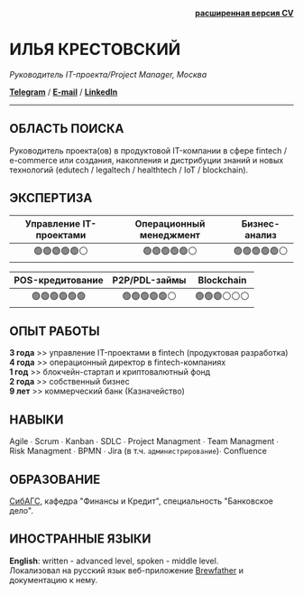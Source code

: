 <p align="right">  
  <b><a href="url">расширенная версия CV</a></b> 
</p>



# ИЛЬЯ КРЕСТОВСКИЙ    

_Руководитель IT-проекта/Project Manager, Москва_     



**[Telegram](https://www.t.me/karellinbeard)** / **[E-mail](mailto:ilya.krestovskiy@gmail.com)** / **[LinkedIn](https://www.linkedin.com/in/krestovskiy/)**    

---  

## ОБЛАСТЬ ПОИСКА  
Руководитель проекта(ов) в продуктовой IT-компании в сфере fintech / e-commerce или создания, накопления и дистрибуции знаний и новых технологий (edutech / legaltech / healthtech / IoT / blockchain).      

## ЭКСПЕРТИЗА  
| Управление IT-проектами | Операционный менеджмент | Бизнес-анализ |
|:-----------------------:|:-----------------------:|:-------------:|
| :green_circle::green_circle::green_circle::green_circle::green_circle::white_circle: | :green_circle::green_circle::green_circle::green_circle::green_circle::white_circle: | :green_circle::green_circle::green_circle::green_circle::green_circle::white_circle: |  

| POS-кредитование | P2P/PDL-займы | Blockchain |
|:-----------------------:|:-----------------------:|:-------------:|
| :green_circle::green_circle::green_circle::green_circle::green_circle::green_circle: | :green_circle::green_circle::green_circle::green_circle::green_circle::white_circle: | :green_circle::green_circle::green_circle::white_circle::white_circle::white_circle: |

## ОПЫТ РАБОТЫ  
**3 года** >> управление IT-проектами в fintech (продуктовая разработка)    
**4 года** >> операционный директор в fintech-компаниях  
**1 год** >> блокчейн-стартап и криптовалютный фонд  
**2 года** >> собственный бизнес  
**9 лет** >> коммерческий банк (Казначейство)  

## НАВЫКИ  
Agile ∙ Scrum ∙ Kanban ∙ SDLC ∙ Project Managment ∙ Team Managment ∙  Risk Managment ∙ BPMN ∙ Jira (в т.ч. `администрирование`)∙ Confluence  

## ОБРАЗОВАНИЕ
[СибАГС](https://www.ranepa.ru/), кафедра "Финансы и Кредит", специальность "Банковское дело".

## ИНОСТРАННЫЕ ЯЗЫКИ  
**English**: written - advanced level, spoken - middle level.  
Локализовал на русский язык веб-приложение [Brewfather](brewfather.app) и документацию к нему.
